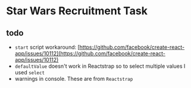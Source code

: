 # Star Wars Recruitment Task

## todo

- `start` script workaround: [https://github.com/facebook/create-react-app/issues/10112](https://github.com/facebook/create-react-app/issues/10112)
- `defaultValue` doesn't work in Reactstrap so to select multiple values I used `select`
- warnings in console. These are from `Reactstrap`
